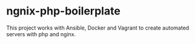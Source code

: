 # ngnix-php-boilerplate
This project works with Ansible, Docker and Vagrant to create automated servers with php and nginx.
